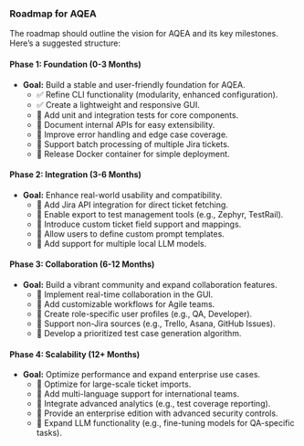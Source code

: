 ### **Roadmap for AQEA**
The roadmap should outline the vision for AQEA and its key milestones. Here’s a suggested structure:

#### **Phase 1: Foundation (0-3 Months)**
- **Goal:** Build a stable and user-friendly foundation for AQEA.
  - ✅ Refine CLI functionality (modularity, enhanced configuration).
  - ✅ Create a lightweight and responsive GUI.
  - 🚧 Add unit and integration tests for core components.
  - 🚧 Document internal APIs for easy extensibility.
  - 🚧 Improve error handling and edge case coverage.
  - 🚧 Support batch processing of multiple Jira tickets.
  - 🚧 Release Docker container for simple deployment.

#### **Phase 2: Integration (3-6 Months)**
- **Goal:** Enhance real-world usability and compatibility.
  - 🚧 Add Jira API integration for direct ticket fetching.
  - 🚧 Enable export to test management tools (e.g., Zephyr, TestRail).
  - 🚧 Introduce custom ticket field support and mappings.
  - 🚧 Allow users to define custom prompt templates.
  - 🚧 Add support for multiple local LLM models.

#### **Phase 3: Collaboration (6-12 Months)**
- **Goal:** Build a vibrant community and expand collaboration features.
  - 🚧 Implement real-time collaboration in the GUI.
  - 🚧 Add customizable workflows for Agile teams.
  - 🚧 Create role-specific user profiles (e.g., QA, Developer).
  - 🚧 Support non-Jira sources (e.g., Trello, Asana, GitHub Issues).
  - 🚧 Develop a prioritized test case generation algorithm.

#### **Phase 4: Scalability (12+ Months)**
- **Goal:** Optimize performance and expand enterprise use cases.
  - 🚧 Optimize for large-scale ticket imports.
  - 🚧 Add multi-language support for international teams.
  - 🚧 Integrate advanced analytics (e.g., test coverage reporting).
  - 🚧 Provide an enterprise edition with advanced security controls.
  - 🚧 Expand LLM functionality (e.g., fine-tuning models for QA-specific tasks).
